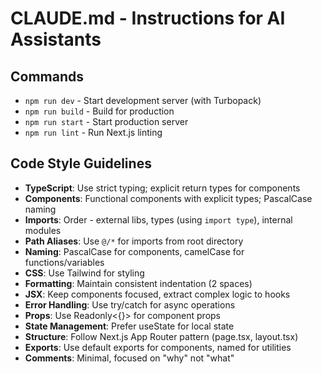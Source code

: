 # CLAUDE.md - Instructions for AI Assistants

## Commands
- `npm run dev` - Start development server (with Turbopack)
- `npm run build` - Build for production
- `npm run start` - Start production server
- `npm run lint` - Run Next.js linting

## Code Style Guidelines
- **TypeScript**: Use strict typing; explicit return types for components
- **Components**: Functional components with explicit types; PascalCase naming
- **Imports**: Order - external libs, types (using `import type`), internal modules
- **Path Aliases**: Use `@/*` for imports from root directory
- **Naming**: PascalCase for components, camelCase for functions/variables
- **CSS**: Use Tailwind for styling
- **Formatting**: Maintain consistent indentation (2 spaces)
- **JSX**: Keep components focused, extract complex logic to hooks
- **Error Handling**: Use try/catch for async operations
- **Props**: Use Readonly<{}> for component props
- **State Management**: Prefer useState for local state
- **Structure**: Follow Next.js App Router pattern (page.tsx, layout.tsx)
- **Exports**: Use default exports for components, named for utilities
- **Comments**: Minimal, focused on "why" not "what"